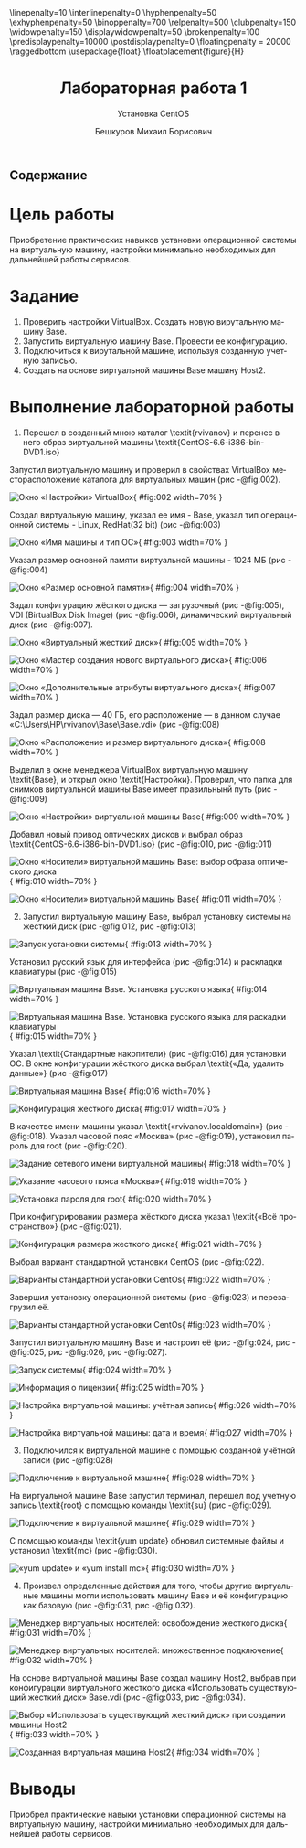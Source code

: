 ﻿---
# Front matter
lang: ru-RU
title: "Лабораторная работа 1"
subtitle: "Установка CentOS"
author: "Бешкуров Михаил Борисович"

# Formatting
toc-title: "Содержание"
toc: true # Table of contents
toc_depth: 2
fontsize: 12pt
linestretch: 1.5
papersize: a4paper
documentclass: scrreprt
polyglossia-lang: russian
polyglossia-otherlangs: english
mainfont: PT Serif
romanfont: PT Serif
sansfont: PT Sans
monofont: PT Mono
mainfontoptions: Ligatures=TeX
romanfontoptions: Ligatures=TeX
sansfontoptions: Ligatures=TeX,Scale=MatchLowercase
monofontoptions: Scale=MatchLowercase
indent: true
pdf-engine: lualatex
header-includes:
  - \linepenalty=10 # the penalty added to the badness of each line within a paragraph (no associated penalty node) Increasing the value makes tex try to have fewer lines in the paragraph.
  - \interlinepenalty=0 # value of the penalty (node) added after each line of a paragraph.
  - \hyphenpenalty=50 # the penalty for line breaking at an automatically inserted hyphen
  - \exhyphenpenalty=50 # the penalty for line breaking at an explicit hyphen
  - \binoppenalty=700 # the penalty for breaking a line at a binary operator
  - \relpenalty=500 # the penalty for breaking a line at a relation
  - \clubpenalty=150 # extra penalty for breaking after first line of a paragraph
  - \widowpenalty=150 # extra penalty for breaking before last line of a paragraph
  - \displaywidowpenalty=50 # extra penalty for breaking before last line before a display math
  - \brokenpenalty=100 # extra penalty for page breaking after a hyphenated line
  - \predisplaypenalty=10000 # penalty for breaking before a display
  - \postdisplaypenalty=0 # penalty for breaking after a display
  - \floatingpenalty = 20000 # penalty for splitting an insertion (can only be split footnote in standard LaTeX)
  - \raggedbottom # or \flushbottom
  - \usepackage{float} # keep figures where there are in the text
  - \floatplacement{figure}{H} # keep figures where there are in the text
---
# Цель работы

Приобретение практических навыков установки операционной системы на виртуальную машину, настройки минимально необходимых для дальнейшей работы сервисов.

# Задание

1. Проверить настройки VirtualBox. Создать новую вирутальную машину Base.
2. Запустить виртуальную машину Base. Провести ее конфигурацию.
3. Подключиться к вирутальной машине, используя созданную учетную записью.
4. Создать на основе виртуальной машины Base машину Host2.

# Выполнение лабораторной работы

1. Перешел в созданный мною каталог \textit{rvivanov} и перенес в него образ виртуальной машины \textit{CentOS-6.6-i386-bin-DVD1.iso} 

Запустил виртуальную машину и проверил в свойствах VirtualBox месторасположение каталога для виртуальных машин (рис -@fig:002).

![Окно «Настройки» VirtualBox](image/2.png){ #fig:002 width=70% }

Создал виртуальную машину, указал ее имя - Base, указал тип операционной системы - Linux, RedHat(32 bit) (рис -@fig:003)

![Окно «Имя машины и тип ОС»](image/2_2.png){ #fig:003 width=70% }

Указал размер основной памяти виртуальной машины - 1024 МБ (рис -@fig:004)

![Окно «Размер основной памяти»](image/3.png){ #fig:004 width=70% }

Задал конфигурацию жёсткого диска — загрузочный (рис -@fig:005), VDI (BirtualBox Disk Image) (рис -@fig:006), динамический виртуальный диск (рис -@fig:007).

![Окно «Виртуальный жесткий диск»](image/4.png){ #fig:005 width=70% }

![Окно «Мастер создания нового виртуального диска»](image/5.png){ #fig:006 width=70% }

![Окно «Дополнительные атрибуты виртуального диска»](image/6.png){ #fig:007 width=70% }

Задал размер диска — 40 ГБ, его расположение — в данном случае «C:\\Users\\HP\\rvivanov\\Base\\Base.vdi» (рис -@fig:008)

![Окно «Расположение и размер виртуального диска»](image/7.png){ #fig:008 width=70% }

Выделил в окне менеджера VirtualBox виртуальную машину \textit{Base}, и открыл окно \textit{Настройки}. Проверил, что папка для снимков виртуальной машины Base имеет правильнынй путь (рис -@fig:009)

![Окно «Настройки» виртуальной машины Base](image/9.png){ #fig:009 width=70% }

Добавил новый привод оптических дисков и выбрал образ \textit{CentOS-6.6-i386-bin-DVD1.iso} (рис -@fig:010, рис -@fig:011)

![Окно «Носители» виртуальной машины Base: выбор образа оптического диска](image/10.png){ #fig:010 width=70% }

![Окно «Носители» виртуальной машины Base](image/11.png){ #fig:011 width=70% }

2. Запустил виртуальную машину Base, выбрал установку системы на жесткий диск (рис -@fig:012, рис -@fig:013)

![Запуск установки системы](image/13.png){ #fig:013 width=70% }

Установил русский язык для интерфейса (рис -@fig:014) и раскладки клавиатуры (рис -@fig:015)

![Виртуальная машина Base. Установка русского языка](image/14.png){ #fig:014 width=70% }

![Виртуальная машина Base. Установка русского языка для раскадки клавиатуры](image/15.png){ #fig:015 width=70% }

Указал \textit{Стандартные накопители} (рис -@fig:016) для установки ОС. В окне конфигурации жёсткого диска выбрал \textit{«Да, удалить данные»} (рис -@fig:017)

![Виртуальная машина Base](image/16.png){ #fig:016 width=70% }

![Конфигурация жесткого диска](image/17.png){ #fig:017 width=70% }

В качестве имени машины указал \textit{«rvivanov.localdomain»} (рис -@fig:018). Указал часовой пояс «Москва» (рис -@fig:019), установил пароль для root (рис -@fig:020).

![Задание сетевого имени виртуальной машины](image/18.png){ #fig:018 width=70% }

![Указание часового пояса «Москва»](image/19.png){ #fig:019 width=70% }

![Установка пароля для root](image/20.png){ #fig:020 width=70% }

При конфигурировании размера жёсткого диска указал \textit{«Всё пространство»} (рис -@fig:021).

![Конфигурация размера жесткого диска](image/21.png){ #fig:021 width=70% }

Выбрал вариант стандартной установки CentOS (рис -@fig:022).

![Варианты стандартной установки CentOs](image/22.png){ #fig:022 width=70% }

Завершил установку операционной системы (рис -@fig:023) и перезагрузил её.

![Варианты стандартной установки CentOs](image/23.png){ #fig:023 width=70% }

Запустил виртуальную машину Base и настроил её (рис -@fig:024, рис -@fig:025, рис -@fig:026, рис -@fig:027).

![Запуск системы](image/24.png){ #fig:024 width=70% }

![Информация о лицензии](image/25.png){ #fig:025 width=70% }

![Настройка виртуальной машины: учётная запись](image/26.png){ #fig:026 width=70% }

![Настройка виртуальной машины: дата и время](image/27.png){ #fig:027 width=70% }

3. Подключился к виртуальной машине с помощью созданной учётной записи (рис -@fig:028)

![Подключение к виртуальной машине](image/28.png){ #fig:028 width=70% }

На виртуальной машине Base запустил терминал, перешел под учетную запись \textit{root} с помощью команды \textit{su} (рис -@fig:029).

![Подключение к виртуальной машине](image/29.png){ #fig:029 width=70% }

С помощью команды \textit{yum update} обновил системные файлы и установил \textit{mc} (рис -@fig:030).

![«yum update» и «yum install mc»](image/30.png){ #fig:030 width=70% }

4. Произвел определенные действия для того, чтобы другие виртуальные машины могли использовать машину Base и её конфигурацию как базовую (рис -@fig:031, рис -@fig:032).

![Менеджер виртуальных носителей: освобождение жесткого диска](image/31.png){ #fig:031 width=70% }

![Менеджер виртуальных носителей: множественное подключение](image/32.png){ #fig:032 width=70% }

На основе виртуальной машины Base создал машину Host2, выбрав при конфигурации виртуального жесткого диска «Использовать существующий жесткий диск»
Base.vdi (рис -@fig:033, рис -@fig:034).

![Выбор «Использовать существующий жесткий диск» при создании машины Host2](image/35.png){ #fig:033 width=70% }

![Созданная виртуальная машина Host2](image/36.png){ #fig:034 width=70% }

# Выводы

Приобрел практические навыки установки операционной системы на виртуальную машину, настройки минимально необходимых для дальнейшей работы сервисов.
